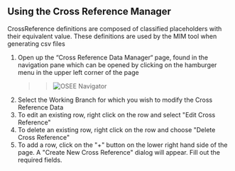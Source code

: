 ## Using the Cross Reference Manager

CrossReference definitions are composed of classified placeholders with their equivalent value. These definitions are used by the MIM tool when generating csv files

1. Open up the “Cross Reference Data Manager“ page, found in the navigation pane which can be opened by clicking on the hamburger menu in the upper left corner of the page
    > > ![OSEE Navigator](../../../osee/assets/images/mim/navigation.jpg)
1. Select the Working Branch for which you wish to modify the Cross Reference Data
1. To edit an existing row, right click on the row and select "Edit Cross Reference"
1. To delete an existing row, right click on the row and choose "Delete Cross Reference"
1. To add a row, click on the "+" button on the lower right hand side of the page. A "Create New Cross Reference" dialog will appear. Fill out the required fields.
